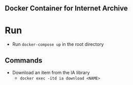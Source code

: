 ## Docker Container for Internet Archive ##

# Run
- Run `docker-compose up` in the root directory

## Commands
- Download an item from the IA library
    - `docker exec -itd ia download <NAME>`
